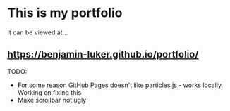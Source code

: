 # This is my portfolio

It can be viewed at...

## https://benjamin-luker.github.io/portfolio/

TODO:

- For some reason GitHub Pages doesn't like particles.js - works locally. Working on fixing this
- Make scrollbar not ugly
